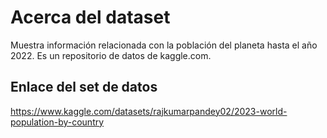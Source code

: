 # Acerca del dataset

Muestra información relacionada con la población del planeta hasta el año 2022. Es un repositorio de datos de kaggle.com.

## Enlace del set de datos

https://www.kaggle.com/datasets/rajkumarpandey02/2023-world-population-by-country

